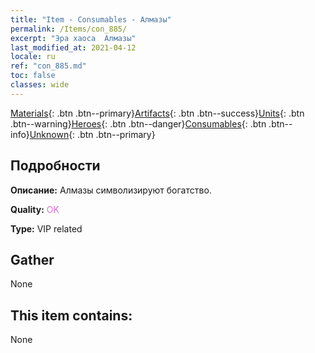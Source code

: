 ```yaml
---
title: "Item - Consumables - Алмазы"
permalink: /Items/con_885/
excerpt: "Эра хаоса  Алмазы"
last_modified_at: 2021-04-12
locale: ru
ref: "con_885.md"
toc: false
classes: wide
---
```

 [Materials](/ru/Items/){: .btn .btn--primary}[Artifacts](/ru/Items/Artifacts/){: .btn .btn--success}[Units](/ru/Items/Units/){: .btn .btn--warning}[Heroes](/ru/Items/Heroes/){: .btn .btn--danger}[Consumables](/ru/Items/Consumables/){: .btn .btn--info}[Unknown](/ru/Items/Unknown/){: .btn .btn--primary}

## Подробности
 **Описание:** Алмазы символизируют богатство.

 **Quality:** <span style="color: #DA70D6">OK</span>

 **Type:** VIP related

## Gather

  None

## This item contains:

  None

